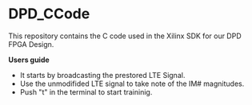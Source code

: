 # DPD_CCode
This repository contains the C code used in the Xilinx SDK for our DPD FPGA Design.

**Users guide**
- It starts by broadcasting the prestored LTE Signal.
- Use the unmodifided LTE signal to take note of the IM# magnitudes.
- Push "t" in the terminal to start traininig.
